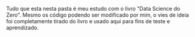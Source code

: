 Tudo que esta nesta pasta é meu estudo com o livro "Data Science do Zero".
Mesmo os código podendo ser modificado por mim, o vies de ideia foi completamente tirado do livro e usado aqui para fins de teste e aprendizado.